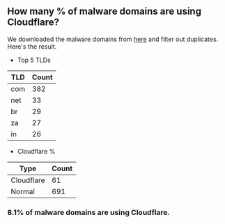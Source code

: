 ## How many % of malware domains are using Cloudflare?


We downloaded the malware domains from [here](https://urlhaus.abuse.ch) and filter out duplicates.
Here's the result.


[//]: # (start replacement)


- Top 5 TLDs

| TLD | Count |
| --- | --- |
| com | 382 |
| net | 33 |
| br | 29 |
| za | 27 |
| in | 26 |


- Cloudflare %

| Type | Count |
| --- | --- |
| Cloudflare | 61 |
| Normal | 691 |


### 8.1% of malware domains are using Cloudflare.